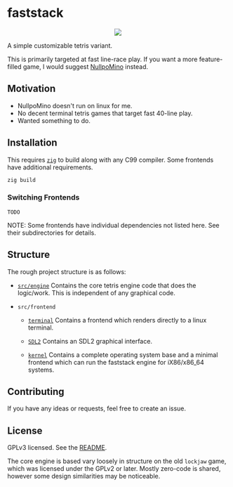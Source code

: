 faststack
=========

<p align="center">
    <img src="https://i.imgur.com/dCFmGih.png">
</p>

A simple customizable tetris variant.

This is primarily targeted at fast line-race play. If you want a more
feature-filled game, I would suggest [NullpoMino](https://github.com/nullpomino/nullpomino)
instead.

Motivation
----------

 - NullpoMino doesn't run on linux for me.
 - No decent terminal tetris games that target fast 40-line play.
 - Wanted something to do.

Installation
------------

This requires [`zig`](http://ziglang.org/) to build along
with any C99 compiler. Some frontends have additional requirements.

```
zig build
```

### Switching Frontends

```
TODO
```

NOTE: Some frontends have individual dependencies not listed here. See their
subdirectories for details.

Structure
---------

The rough project structure is as follows:

 - [`src/engine`](./src/engine)
    Contains the core tetris engine code that does the logic/work. This is
    independent of any graphical code.

 - `src/frontend`
    - [`terminal`](./src/frontend/terminal)
        Contains a frontend which renders directly to a linux terminal.

    - [`SDL2`](./src/frontend/SDL2)
        Contains an SDL2 graphical interface.

    - [`kernel`](./src/frontend/kernel)
        Contains a complete operating system base and a minimal frontend which
        can run the faststack engine for iX86/x86_64 systems.

Contributing
------------

If you have any ideas or requests, feel free to create an issue.

License
-------

GPLv3 licensed. See the [README](./README.md).

The core engine is based vary loosely in structure on the old `lockjaw`
game, which was licensed under the GPLv2 or later. Mostly zero-code is shared,
however some design similarities may be noticeable.
